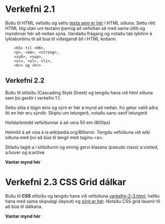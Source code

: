# Verkefni 2.1

Búðu til HTML vefsíðu og settu [texta sem er hér](/verkefni-2-1-texti.md) í HTML síðuna.  Settu rétt HTML tög utan um textann þannig að vefsíðan sé með sama útliti og myndirnar hér að neðan sýna.  Vandaðu frágang og notaðu tab lykilinn á lyklaborðinu til að búa til viðeigandi bil í HTML kóðann.

```
    <H1> til <H6>, 
    <p>, <em>, <strong>, 
    <sub>, <sup>, 
    <ul>, <ol>, <li>, 
    <br> og <hr> 
```

## Verkefni 2.2  

Búðu til stílsíðu (Cascading Style Sheet) og tengdu hana við html síðuna sem þú gerðir í verkefni 1.1.

Settu stíla á tögin eins og sýnt er hér á mynd að neðan.  Þú getur valið aðra liti en hér eru sýndir.  Skiptu um leturgerð, notaðu sans-serif leturgerð

Heildarbreidd vefsíðunnar á að vera 50 em (800px)

Heimild á að vísa á is.wikipedia.org/Bítlarnir. Tengdu vefsíðuna við wiki síðuna með því að búa til tengil með taginu &lt;a>.  

Stílaðu tagið a í stílsíðunni og einnig gervi klasana (pseudo class) a:visited, a:hover og a:active  

**Vantar mynd hér**

# Verkefni 2.3  CSS Grid dálkar

Búðu til **CSS** stílsíðu og tengdu hana við vefsíðuna [verkefni-2-3.html](verkefni-2-3.html), hafðu hana með sama skipulagi (layout) og [sýnt er hér](/img/).  Notaðu CSS grid lausnir  til að búa til dálkana.   

**Vantar mynd hér**
